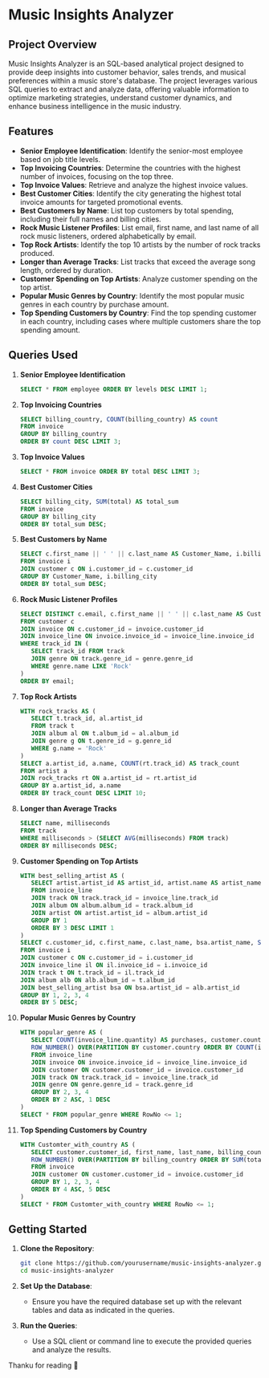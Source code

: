 # Music Insights Analyzer

## Project Overview

Music Insights Analyzer is an SQL-based analytical project designed to provide deep insights into customer behavior, sales trends, and musical preferences within a music store's database. The project leverages various SQL queries to extract and analyze data, offering valuable information to optimize marketing strategies, understand customer dynamics, and enhance business intelligence in the music industry.

## Features

- **Senior Employee Identification**: Identify the senior-most employee based on job title levels.
- **Top Invoicing Countries**: Determine the countries with the highest number of invoices, focusing on the top three.
- **Top Invoice Values**: Retrieve and analyze the highest invoice values.
- **Best Customer Cities**: Identify the city generating the highest total invoice amounts for targeted promotional events.
- **Best Customers by Name**: List top customers by total spending, including their full names and billing cities.
- **Rock Music Listener Profiles**: List email, first name, and last name of all rock music listeners, ordered alphabetically by email.
- **Top Rock Artists**: Identify the top 10 artists by the number of rock tracks produced.
- **Longer than Average Tracks**: List tracks that exceed the average song length, ordered by duration.
- **Customer Spending on Top Artists**: Analyze customer spending on the top artist.
- **Popular Music Genres by Country**: Identify the most popular music genres in each country by purchase amount.
- **Top Spending Customers by Country**: Find the top spending customer in each country, including cases where multiple customers share the top spending amount.

## Queries Used

1. **Senior Employee Identification**
   ```sql
   SELECT * FROM employee ORDER BY levels DESC LIMIT 1;
   ```

2. **Top Invoicing Countries**
   ```sql
   SELECT billing_country, COUNT(billing_country) AS count 
   FROM invoice 
   GROUP BY billing_country 
   ORDER BY count DESC LIMIT 3;
   ```

3. **Top Invoice Values**
   ```sql
   SELECT * FROM invoice ORDER BY total DESC LIMIT 3;
   ```

4. **Best Customer Cities**
   ```sql
   SELECT billing_city, SUM(total) AS total_sum 
   FROM invoice 
   GROUP BY billing_city 
   ORDER BY total_sum DESC;
   ```

5. **Best Customers by Name**
   ```sql
   SELECT c.first_name || ' ' || c.last_name AS Customer_Name, i.billing_city, SUM(i.total) AS total_sum 
   FROM invoice i 
   JOIN customer c ON i.customer_id = c.customer_id 
   GROUP BY Customer_Name, i.billing_city 
   ORDER BY total_sum DESC;
   ```

6. **Rock Music Listener Profiles**
   ```sql
   SELECT DISTINCT c.email, c.first_name || ' ' || c.last_name AS Customer_Name 
   FROM customer c 
   JOIN invoice ON c.customer_id = invoice.customer_id 
   JOIN invoice_line ON invoice.invoice_id = invoice_line.invoice_id 
   WHERE track_id IN (
      SELECT track_id FROM track 
      JOIN genre ON track.genre_id = genre.genre_id 
      WHERE genre.name LIKE 'Rock'
   ) 
   ORDER BY email;
   ```

7. **Top Rock Artists**
   ```sql
   WITH rock_tracks AS (
      SELECT t.track_id, al.artist_id 
      FROM track t 
      JOIN album al ON t.album_id = al.album_id 
      JOIN genre g ON t.genre_id = g.genre_id 
      WHERE g.name = 'Rock'
   ) 
   SELECT a.artist_id, a.name, COUNT(rt.track_id) AS track_count 
   FROM artist a 
   JOIN rock_tracks rt ON a.artist_id = rt.artist_id 
   GROUP BY a.artist_id, a.name 
   ORDER BY track_count DESC LIMIT 10;
   ```

8. **Longer than Average Tracks**
   ```sql
   SELECT name, milliseconds 
   FROM track 
   WHERE milliseconds > (SELECT AVG(milliseconds) FROM track) 
   ORDER BY milliseconds DESC;
   ```

9. **Customer Spending on Top Artists**
   ```sql
   WITH best_selling_artist AS (
      SELECT artist.artist_id AS artist_id, artist.name AS artist_name, SUM(invoice_line.unit_price*invoice_line.quantity) AS total_sales 
      FROM invoice_line 
      JOIN track ON track.track_id = invoice_line.track_id 
      JOIN album ON album.album_id = track.album_id 
      JOIN artist ON artist.artist_id = album.artist_id 
      GROUP BY 1 
      ORDER BY 3 DESC LIMIT 1
   ) 
   SELECT c.customer_id, c.first_name, c.last_name, bsa.artist_name, SUM(il.unit_price*il.quantity) AS amount_spent 
   FROM invoice i 
   JOIN customer c ON c.customer_id = i.customer_id 
   JOIN invoice_line il ON il.invoice_id = i.invoice_id 
   JOIN track t ON t.track_id = il.track_id 
   JOIN album alb ON alb.album_id = t.album_id 
   JOIN best_selling_artist bsa ON bsa.artist_id = alb.artist_id 
   GROUP BY 1, 2, 3, 4 
   ORDER BY 5 DESC;
   ```

10. **Popular Music Genres by Country**
    ```sql
    WITH popular_genre AS (
       SELECT COUNT(invoice_line.quantity) AS purchases, customer.country, genre.name, genre.genre_id, 
       ROW_NUMBER() OVER(PARTITION BY customer.country ORDER BY COUNT(invoice_line.quantity) DESC) AS RowNo 
       FROM invoice_line 
       JOIN invoice ON invoice.invoice_id = invoice_line.invoice_id 
       JOIN customer ON customer.customer_id = invoice.customer_id 
       JOIN track ON track.track_id = invoice_line.track_id 
       JOIN genre ON genre.genre_id = track.genre_id 
       GROUP BY 2, 3, 4 
       ORDER BY 2 ASC, 1 DESC
    ) 
    SELECT * FROM popular_genre WHERE RowNo <= 1;
    ```

11. **Top Spending Customers by Country**
    ```sql
    WITH Customter_with_country AS (
       SELECT customer.customer_id, first_name, last_name, billing_country, SUM(total) AS total_spending, 
       ROW_NUMBER() OVER(PARTITION BY billing_country ORDER BY SUM(total) DESC) AS RowNo 
       FROM invoice 
       JOIN customer ON customer.customer_id = invoice.customer_id 
       GROUP BY 1, 2, 3, 4 
       ORDER BY 4 ASC, 5 DESC
    ) 
    SELECT * FROM Customter_with_country WHERE RowNo <= 1;
    ```

## Getting Started

1. **Clone the Repository**:
   ```bash
   git clone https://github.com/yourusername/music-insights-analyzer.git
   cd music-insights-analyzer
   ```

2. **Set Up the Database**:
   - Ensure you have the required database set up with the relevant tables and data as indicated in the queries.

3. **Run the Queries**:
   - Use a SQL client or command line to execute the provided queries and analyze the results.


Thanku for reading 🤗
